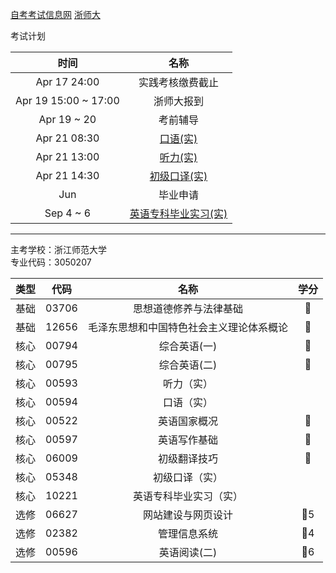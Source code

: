[自考考试信息网](https://zk.zjzs.net/)
[浙师大](http://j.zjnu.edu.cn/910/list.htm)

<a-countdown name="实践考试" date="2024-04-21" type="week"></a-countdown>

<a-remind message="实践环节考核缴费" start="2023-4-10" end="2023-4-17"></a-remind>
<a-remind message="浙师大报到：浙江师范大学外国语学院（22幢）一楼大厅（学校东南门近）" start="2023-4-17" end="2023-4-19"></a-remind>
<a-remind message="EMS 邮寄实习报告" start="2023-9-1" end="2023-9-6"></a-remind>

考试计划

|         时间         |               名称               |
| :------------------: | :------------------------------: |
|     Apr 17 24:00     |         实践考核缴费截止         |
| Apr 19 15:00 ~ 17:00 |            浙师大报到            |
|     Apr 19 ~ 20      |             考前辅导             |
|     Apr 21 08:30     |       [口语(实)](00594.md)       |
|     Apr 21 13:00     |       [听力(实)](00593.md)       |
|     Apr 21 14:30     |     [初级口译(实)](05348.md)     |
|         Jun          |             毕业申请             |
|      Sep 4 ~ 6       | [英语专科毕业实习(实)](10221.md) |

---

主考学校：浙江师范大学<br/>
专业代码：3050207

| 类型 | 代码  |                   名称                   | 学分 |
| :--: | :---: | :--------------------------------------: | :--: |
| 基础 | 03706 |          思想道德修养与法律基础          |  🥇  |
| 基础 | 12656 | 毛泽东思想和中国特色社会主义理论体系概论 |  🥇  |
| 核心 | 00794 |               综合英语(一)               |  🥇  |
| 核心 | 00795 |               综合英语(二)               |  🥇  |
| 核心 | 00593 |                听力（实）                |      |
| 核心 | 00594 |                口语（实）                |      |
| 核心 | 00522 |               英语国家概况               |  🥇  |
| 核心 | 00597 |               英语写作基础               |  🥇  |
| 核心 | 06009 |               初级翻译技巧               |  🥇  |
| 核心 | 05348 |              初级口译（实）              |      |
| 核心 | 10221 |          英语专科毕业实习（实）          |      |
| 选修 | 06627 |            网站建设与网页设计            | 🥇5  |
| 选修 | 02382 |               管理信息系统               | 🥇4  |
| 选修 | 00596 |               英语阅读(二)               | 🥇6  |
